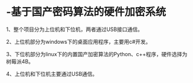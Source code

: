 # -基于国产密码算法的硬件加密系统
1、整个项目分为上位机和下位机，两者通过USB接口通信。

2、上位机部分为windows下的桌面应用程序，主要用c#开发。

3、下位机部分为linux下的内置国产加密算法的Python、c++程序，硬件选择为树莓派4B。

4、上位机和下位机主要通过USB通信。


